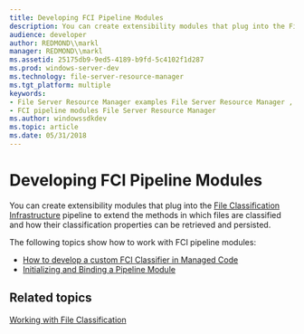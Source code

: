 ```yaml
---
title: Developing FCI Pipeline Modules
description: You can create extensibility modules that plug into the File Classification Infrastructure pipeline to extend the methods in which files are classified and how their classification properties can be retrieved and persisted.
audience: developer
author: REDMOND\\markl
manager: REDMOND\\markl
ms.assetid: 25175db9-9ed5-4189-b9fd-5c4102f1d287
ms.prod: windows-server-dev
ms.technology: file-server-resource-manager
ms.tgt_platform: multiple
keywords:
- File Server Resource Manager examples File Server Resource Manager , developing FCI pipeline modules
- FCI pipeline modules File Server Resource Manager
ms.author: windowssdkdev
ms.topic: article
ms.date: 05/31/2018
---
```


# Developing FCI Pipeline Modules

You can create extensibility modules that plug into the [File Classification Infrastructure](http://go.microsoft.com/fwlink/p/?linkid=178897) pipeline to extend the methods in which files are classified and how their classification properties can be retrieved and persisted.

The following topics show how to work with FCI pipeline modules:

-   [How to develop a custom FCI Classifier in Managed Code](how-to-develop-a-custom-fci-classifier-in-managed-code.md)
-   [Initializing and Binding a Pipeline Module](initializing-and-binding-a-pipeline-module.md)

## Related topics

<dl> <dt>

[Working with File Classification](http://go.microsoft.com/fwlink/p/?linkid=178898)
</dt> </dl>

 

 




